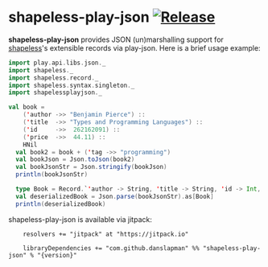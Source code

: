 shapeless-play-json [![Release](https://jitpack.io/v/danslapman/shapeless-play-json.svg)](https://jitpack.io/#danslapman/shapeless-play-json)
=========

**shapeless-play-json** provides JSON (un)marshalling support for [shapeless](https://github.com/milessabin/shapeless)'s extensible records via play-json.
Here is a brief usage example:
```scala
import play.api.libs.json._
import shapeless._
import shapeless.record._
import shapeless.syntax.singleton._
import shapelessplayjson._

val book =
    ('author ->> "Benjamin Pierce") ::
    ('title  ->> "Types and Programming Languages") ::
    ('id     ->>  262162091) ::
    ('price  ->>  44.11) ::
    HNil
  val book2 = book + ('tag ->> "programming")
  val bookJson = Json.toJson(book2)
  val bookJsonStr = Json.stringify(bookJson)
  println(bookJsonStr)

  type Book = Record.`'author -> String, 'title -> String, 'id -> Int, 'price -> Double`.T
  val deserializedBook = Json.parse(bookJsonStr).as[Book]
  println(deserializedBook)
```

shapeless-play-json is available via jitpack:
```
    resolvers += "jitpack" at "https://jitpack.io"

    libraryDependencies += "com.github.danslapman" %% "shapeless-play-json" % "{version}"
```